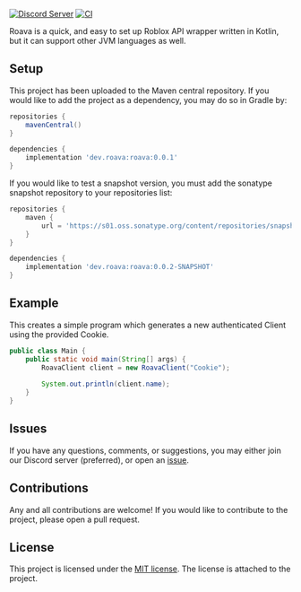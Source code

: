 [![Discord Server](https://img.shields.io/discord/958199132026200084?label=Roava&logo=discord&style=flat-square)](https://discord.gg/edKHJCqaYs)
[![CI](https://img.shields.io/github/workflow/status/roavadev/roava/CI/master?label=CI&logo=github&style=flat-square)](https://github.com/RoavaDev/Roava/actions/workflows/CI.yml)

Roava is a quick, and easy to set up Roblox API wrapper written in Kotlin, but it can support other JVM languages as well. 

## Setup
This project has been uploaded to the Maven central repository. If you would like to add the project as a dependency, you may do so in Gradle by:
```groovy
repositories {
    mavenCentral()
}

dependencies {
    implementation 'dev.roava:roava:0.0.1'
}
```

If you would like to test a snapshot version, you must add the sonatype snapshot repository to your repositories list:
```groovy
repositories {
    maven {
        url = 'https://s01.oss.sonatype.org/content/repositories/snapshots'
    }
}

dependencies {
    implementation 'dev.roava:roava:0.0.2-SNAPSHOT'
}
```

## Example

This creates a simple program which generates a new authenticated Client using the provided Cookie.

```java
public class Main {
    public static void main(String[] args) {
        RoavaClient client = new RoavaClient("Cookie");
        
        System.out.println(client.name);
    }
}
```

## Issues
If you have any questions, comments, or suggestions, you may either join our Discord server (preferred), or open an [issue](https://github.com/RoavaDev/Roava/issues).

## Contributions
Any and all contributions are welcome! If you would like to contribute to the project, please open a pull request.

## License
This project is licensed under the [MIT license](https://mit-license.org/). The license is attached to the project.
